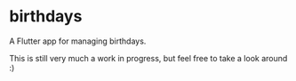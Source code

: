 # birthdays

A Flutter app for managing birthdays.

This is still very much a work in progress, but feel free to take a look around :)
